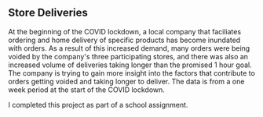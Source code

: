 ## Store Deliveries
At the beginning of the COVID lockdown, a local company that faciliates ordering and home delivery of specific products has become inundated with orders.  As a result of this increased demand, many orders were being voided by the company's three participating stores, and there was also an increased volume of deliveries taking longer than the promised 1 hour goal.  The company is trying to gain more insight into the factors that contribute to orders getting voided and taking longer to deliver.  The data is from a one week period at the start of the COVID lockdown.    

I completed this project as part of a school assignment. 
